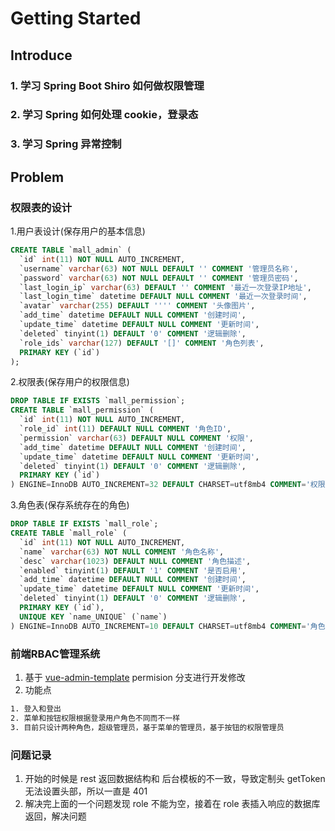 # Getting Started

## Introduce

### 1. 学习 Spring Boot Shiro 如何做权限管理

### 2. 学习 Spring 如何处理 cookie，登录态

### 3. 学习 Spring 异常控制

## Problem

### 权限表的设计

1.用户表设计(保存用户的基本信息)

```sql
CREATE TABLE `mall_admin` (
  `id` int(11) NOT NULL AUTO_INCREMENT,
  `username` varchar(63) NOT NULL DEFAULT '' COMMENT '管理员名称',
  `password` varchar(63) NOT NULL DEFAULT '' COMMENT '管理员密码',
  `last_login_ip` varchar(63) DEFAULT '' COMMENT '最近一次登录IP地址',
  `last_login_time` datetime DEFAULT NULL COMMENT '最近一次登录时间',
  `avatar` varchar(255) DEFAULT '''' COMMENT '头像图片',
  `add_time` datetime DEFAULT NULL COMMENT '创建时间',
  `update_time` datetime DEFAULT NULL COMMENT '更新时间',
  `deleted` tinyint(1) DEFAULT '0' COMMENT '逻辑删除',
  `role_ids` varchar(127) DEFAULT '[]' COMMENT '角色列表',
  PRIMARY KEY (`id`)
);
```

2.权限表(保存用户的权限信息)

```sql
DROP TABLE IF EXISTS `mall_permission`;
CREATE TABLE `mall_permission` (
  `id` int(11) NOT NULL AUTO_INCREMENT,
  `role_id` int(11) DEFAULT NULL COMMENT '角色ID',
  `permission` varchar(63) DEFAULT NULL COMMENT '权限',
  `add_time` datetime DEFAULT NULL COMMENT '创建时间',
  `update_time` datetime DEFAULT NULL COMMENT '更新时间',
  `deleted` tinyint(1) DEFAULT '0' COMMENT '逻辑删除',
  PRIMARY KEY (`id`)
) ENGINE=InnoDB AUTO_INCREMENT=32 DEFAULT CHARSET=utf8mb4 COMMENT='权限表';
```

3.角色表(保存系统存在的角色)

```sql
DROP TABLE IF EXISTS `mall_role`;
CREATE TABLE `mall_role` (
  `id` int(11) NOT NULL AUTO_INCREMENT,
  `name` varchar(63) NOT NULL COMMENT '角色名称',
  `desc` varchar(1023) DEFAULT NULL COMMENT '角色描述',
  `enabled` tinyint(1) DEFAULT '1' COMMENT '是否启用',
  `add_time` datetime DEFAULT NULL COMMENT '创建时间',
  `update_time` datetime DEFAULT NULL COMMENT '更新时间',
  `deleted` tinyint(1) DEFAULT '0' COMMENT '逻辑删除',
  PRIMARY KEY (`id`),
  UNIQUE KEY `name_UNIQUE` (`name`)
) ENGINE=InnoDB AUTO_INCREMENT=10 DEFAULT CHARSET=utf8mb4 COMMENT='角色表';
```

### 前端RBAC管理系统

1. 基于 [vue-admin-template](https://github.com/PanJiaChen/vue-admin-template) permision 分支进行开发修改
2. 功能点

```html
1. 登入和登出
2. 菜单和按钮权限根据登录用户角色不同而不一样
3. 目前只设计两种角色，超级管理员，基于菜单的管理员，基于按钮的权限管理员
```

### 问题记录

1. 开始的时候是 rest 返回数据结构和 后台模板的不一致，导致定制头 getToken 无法设置头部，所以一直是 401
2. 解决完上面的一个问题发现 role 不能为空，接着在 role 表插入响应的数据库返回，解决问题